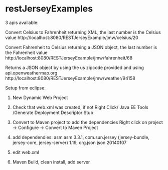 # restJerseyExamples

3 apis available:

Convert Celsius to Fahrenheit returning XML, the last number is the Celsius value
http://localhost:8080/RESTJerseyExample/jmw/celsius/20

Convert Fahrenheit to Celsius returning a JSON object, the last number is the Fahrenheit value
http://localhost:8080/RESTJerseyExample/jmw/fahrenheit/68

Returns a JSON object by using the us zipcode provided and using api.openweathermap.org
http://localhost:8080/RESTJerseyExample/jmw/weather/94158


Setup from eclipse:

1) New Dynamic Web Project

2) Check that web.xml was created, if not Right Click/ Java EE Tools /Generate Deployment Descriptor Stub

3) Convert to Maven project to add the dependencies Right click on project -> Configure -> Convert to Maven Project

4) add dependendies: asm asm 3.3.1, com.sun.jersey (jersey-bundle, jersey-core, jersey-server) 1.19, org.json json 20140107

5) edit web.xml

6) Maven Build, clean install, add server 
